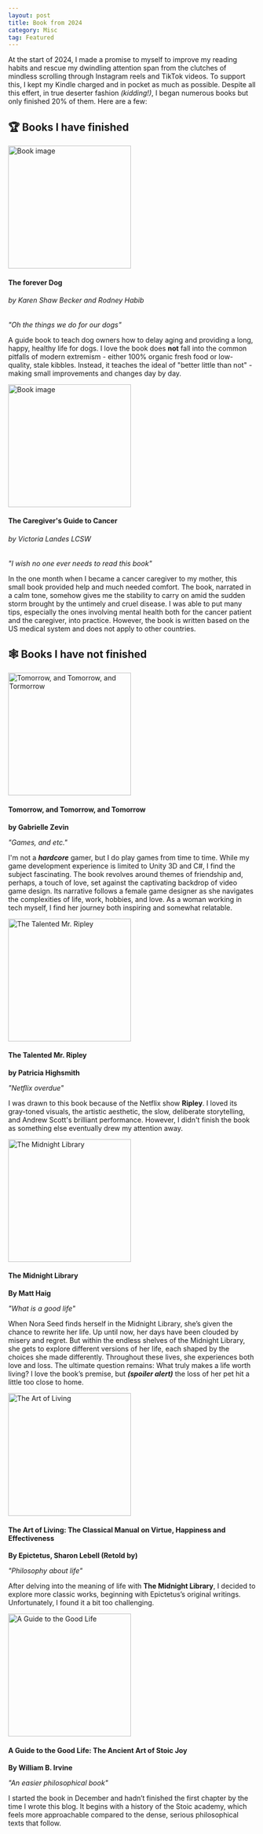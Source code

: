 ```yaml
---
layout: post
title: Book from 2024
category: Misc
tag: Featured
---
```


At the start of 2024, I made a promise to myself to improve my reading habits and rescue my dwindling attention span from the clutches of mindless scrolling through Instagram reels and TikTok videos. To support this, I kept my Kindle charged and in pocket as much as possible. Despite all this effert, in true deserter fashion *(kidding!)*, I began numerous books but only finished 20% of them. Here are a few:

<!--more-->

## 🏆 Books I have finished

<img title="" src="https://images-na.ssl-images-amazon.com/images/S/compressed.photo.goodreads.com/books/1615991351i/56304413.jpg" alt="Book image" width="250">

#### The forever Dog

###### by Karen Shaw Becker and Rodney Habib

*"Oh the things we do for our dogs"*

A guide book to teach dog owners how to delay aging and providing a long, happy, healthy life for dogs. I love the book does **not** fall into the common pitfalls of modern extremism - either 100% organic fresh food or low-quality, stale kibbles. Instead, it teaches the ideal of "better little than not" - making small improvements and changes day by day. 

<img title="" src="https://images-na.ssl-images-amazon.com/images/S/compressed.photo.goodreads.com/books/1628092189i/58700560.jpg" alt="Book image" width="250">

#### The Caregiver's Guide to Cancer

###### by Victoria Landes LCSW

*"I wish no one ever needs to read this book"*

In the one month when I became a cancer caregiver to my mother, this small book provided help and much needed comfort. The book, narrated in a calm tone, somehow gives me the stability to carry on amid the sudden storm brought by the untimely and cruel disease. I was able to put many tips, especially the ones involving mental health both for the cancer patient and the caregiver, into practice. However, the book is written based on the US medical system and does not apply to other countries.

## 🕸 Books I have not finished

<img title="" src="https://images-na.ssl-images-amazon.com/images/S/compressed.photo.goodreads.com/books/1636978687i/58784475.jpg" alt="Tomorrow, and Tomorrow, and Tormorrow" width="250">

#### Tomorrow, and Tomorrow, and Tomorrow

**by Gabrielle Zevin**

*"Games, and etc."*

I'm not a ***hardcore*** gamer, but I do play games from time to time. While my game development experience is limited to Unity 3D and C#, I find the subject fascinating. The book revolves around themes of friendship and, perhaps, a touch of love, set against the captivating backdrop of video game design. Its narrative follows a female game designer as she navigates the complexities of life, work, hobbies, and love. As a woman working in tech myself, I find her journey both inspiring and somewhat relatable.

<img title="" src="https://images-na.ssl-images-amazon.com/images/S/compressed.photo.goodreads.com/books/1634841836i/2247142.jpg" alt="The Talented Mr. Ripley" width="250">

#### The Talented Mr. Ripley

**by Patricia Highsmith**

*"Netflix overdue"*

I was drawn to this book because of the Netflix show **Ripley**. I loved its gray-toned visuals, the artistic aesthetic, the slow, deliberate storytelling, and Andrew Scott's brilliant performance. However, I didn't finish the book as something else eventually drew my attention away.

<img src="https://images-na.ssl-images-amazon.com/images/S/compressed.photo.goodreads.com/books/1602190253i/52578297.jpg" title="" alt="The Midnight Library" width="250">

#### The Midnight Library

**By Matt Haig**

*"What is a good life"*

When Nora Seed finds herself in the Midnight Library, she’s given the chance to rewrite her life. Up until now, her days have been clouded by misery and regret. But within the endless shelves of the Midnight Library, she gets to explore different versions of her life, each shaped by the choices she made differently. Throughout these lives, she experiences both love and loss. The ultimate question remains: What truly makes a life worth living? I love the book’s premise, but ***(spoiler alert)*** the loss of her pet hit a little too close to home.

<img src="https://images-na.ssl-images-amazon.com/images/S/compressed.photo.goodreads.com/books/1388969321i/24618.jpg" title="" alt="The Art of Living" width="250">

#### The Art of Living: The Classical Manual on Virtue, Happiness and Effectiveness

**By Epictetus, Sharon Lebell (Retold by)**

*"Philosophy about life"*

After delving into the meaning of life with **The Midnight Library**, I decided to explore more classic works, beginning with Epictetus’s original writings. Unfortunately, I found it a bit too challenging.

<img title="" src="https://images-na.ssl-images-amazon.com/images/S/compressed.photo.goodreads.com/books/1547348819i/5617966.jpg" alt="A Guide to the Good Life" width="250">

#### A Guide to the Good Life: The Ancient Art of Stoic Joy

**By William B. Irvine**

*"An easier philosophical book"*

I started the book in December and hadn’t finished the first chapter by the time I wrote this blog. It begins with a history of the Stoic academy, which feels more approachable compared to the dense, serious philosophical texts that follow.
